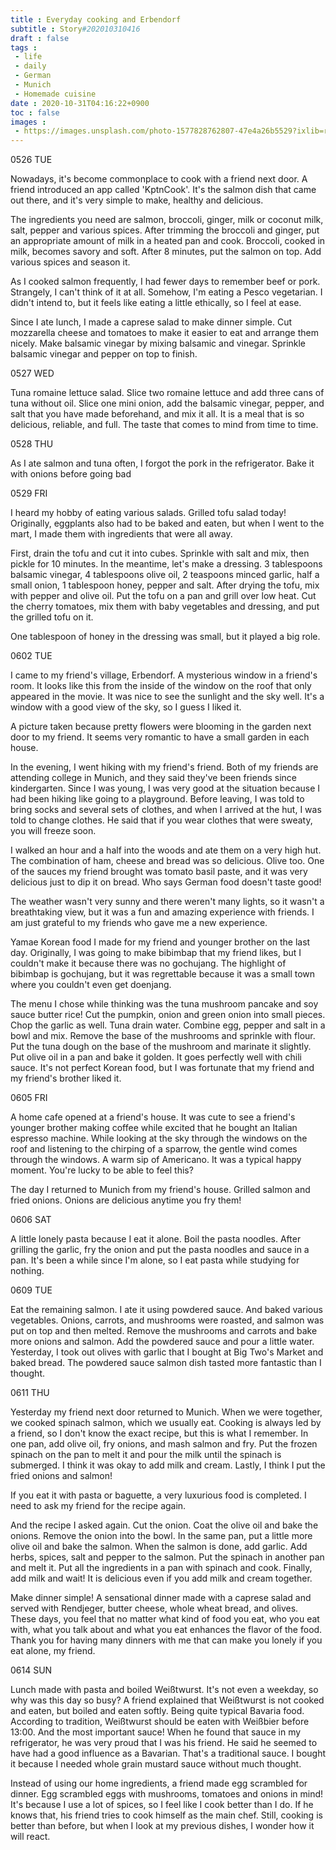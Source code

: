 ```yaml
---
title : Everyday cooking and Erbendorf
subtitle : Story#202010310416
draft : false
tags :
 - life
 - daily
 - German
 - Munich
 - Homemade cuisine
date : 2020-10-31T04:16:22+0900
toc : false
images : 
 - https://images.unsplash.com/photo-1577828762807-47e4a26b5529?ixlib=rb-1.2.1&q=80&fm=jpg&crop=entropy&cs=tinysrgb&w=1080&fit=max&ixid=eyJhcHBfaWQiOjE1NTU0OX0
---
```

0526 TUE  

Nowadays, it's become commonplace to cook with a friend next door. A friend introduced an app called 'KptnCook'. It's the salmon dish that came out there, and it's very simple to make, healthy and delicious.  

The ingredients you need are salmon, broccoli, ginger, milk or coconut milk, salt, pepper and various spices. After trimming the broccoli and ginger, put an appropriate amount of milk in a heated pan and cook. Broccoli, cooked in milk, becomes savory and soft. After 8 minutes, put the salmon on top. Add various spices and season it.  

As I cooked salmon frequently, I had fewer days to remember beef or pork. Strangely, I can't think of it at all. Somehow, I'm eating a Pesco vegetarian. I didn't intend to, but it feels like eating a little ethically, so I feel at ease.  

Since I ate lunch, I made a caprese salad to make dinner simple. Cut mozzarella cheese and tomatoes to make it easier to eat and arrange them nicely. Make balsamic vinegar by mixing balsamic and vinegar. Sprinkle balsamic vinegar and pepper on top to finish.  

0527 WED  

Tuna romaine lettuce salad. Slice two romaine lettuce and add three cans of tuna without oil. Slice one mini onion, add the balsamic vinegar, pepper, and salt that you have made beforehand, and mix it all. It is a meal that is so delicious, reliable, and full. The taste that comes to mind from time to time.  

0528 THU  

As I ate salmon and tuna often, I forgot the pork in the refrigerator. Bake it with onions before going bad  

0529 FRI  

I heard my hobby of eating various salads. Grilled tofu salad today! Originally, eggplants also had to be baked and eaten, but when I went to the mart, I made them with ingredients that were all away.  

First, drain the tofu and cut it into cubes. Sprinkle with salt and mix, then pickle for 10 minutes. In the meantime, let's make a dressing. 3 tablespoons balsamic vinegar, 4 tablespoons olive oil, 2 teaspoons minced garlic, half a small onion, 1 tablespoon honey, pepper and salt. After drying the tofu, mix with pepper and olive oil. Put the tofu on a pan and grill over low heat. Cut the cherry tomatoes, mix them with baby vegetables and dressing, and put the grilled tofu on it.  

One tablespoon of honey in the dressing was small, but it played a big role.  

0602 TUE  

I came to my friend's village, Erbendorf. A mysterious window in a friend's room. It looks like this from the inside of the window on the roof that only appeared in the movie. It was nice to see the sunlight and the sky well. It's a window with a good view of the sky, so I guess I liked it.  

A picture taken because pretty flowers were blooming in the garden next door to my friend. It seems very romantic to have a small garden in each house.  

In the evening, I went hiking with my friend's friend. Both of my friends are attending college in Munich, and they said they've been friends since kindergarten. Since I was young, I was very good at the situation because I had been hiking like going to a playground. Before leaving, I was told to bring socks and several sets of clothes, and when I arrived at the hut, I was told to change clothes. He said that if you wear clothes that were sweaty, you will freeze soon.  

I walked an hour and a half into the woods and ate them on a very high hut. The combination of ham, cheese and bread was so delicious. Olive too. One of the sauces my friend brought was tomato basil paste, and it was very delicious just to dip it on bread. Who says German food doesn't taste good!  

The weather wasn't very sunny and there weren't many lights, so it wasn't a breathtaking view, but it was a fun and amazing experience with friends. I am just grateful to my friends who gave me a new experience.  

Yamae Korean food I made for my friend and younger brother on the last day. Originally, I was going to make bibimbap that my friend likes, but I couldn't make it because there was no gochujang. The highlight of bibimbap is gochujang, but it was regrettable because it was a small town where you couldn't even get doenjang.  

The menu I chose while thinking was the tuna mushroom pancake and soy sauce butter rice! Cut the pumpkin, onion and green onion into small pieces. Chop the garlic as well. Tuna drain water. Combine egg, pepper and salt in a bowl and mix. Remove the base of the mushrooms and sprinkle with flour. Put the tuna dough on the base of the mushroom and marinate it slightly. Put olive oil in a pan and bake it golden. It goes perfectly well with chili sauce. It's not perfect Korean food, but I was fortunate that my friend and my friend's brother liked it.  

0605 FRI  

A home cafe opened at a friend's house. It was cute to see a friend's younger brother making coffee while excited that he bought an Italian espresso machine. While looking at the sky through the windows on the roof and listening to the chirping of a sparrow, the gentle wind comes through the windows. A warm sip of Americano. It was a typical happy moment. You're lucky to be able to feel this?  

The day I returned to Munich from my friend's house. Grilled salmon and fried onions. Onions are delicious anytime you fry them!  

0606 SAT  

A little lonely pasta because I eat it alone. Boil the pasta noodles. After grilling the garlic, fry the onion and put the pasta noodles and sauce in a pan. It's been a while since I'm alone, so I eat pasta while studying for nothing.  

0609 TUE  

Eat the remaining salmon. I ate it using powdered sauce. And baked various vegetables. Onions, carrots, and mushrooms were roasted, and salmon was put on top and then melted. Remove the mushrooms and carrots and bake more onions and salmon. Add the powdered sauce and pour a little water. Yesterday, I took out olives with garlic that I bought at Big Two's Market and baked bread. The powdered sauce salmon dish tasted more fantastic than I thought.  

0611 THU  

Yesterday my friend next door returned to Munich. When we were together, we cooked spinach salmon, which we usually eat. Cooking is always led by a friend, so I don't know the exact recipe, but this is what I remember. In one pan, add olive oil, fry onions, and mash salmon and fry. Put the frozen spinach on the pan to melt it and pour the milk until the spinach is submerged. I think it was okay to add milk and cream. Lastly, I think I put the fried onions and salmon!  

If you eat it with pasta or baguette, a very luxurious food is completed. I need to ask my friend for the recipe again.  

And the recipe I asked again. Cut the onion. Coat the olive oil and bake the onions. Remove the onion into the bowl. In the same pan, put a little more olive oil and bake the salmon. When the salmon is done, add garlic. Add herbs, spices, salt and pepper to the salmon. Put the spinach in another pan and melt it. Put all the ingredients in a pan with spinach and cook. Finally, add milk and wait! It is delicious even if you add milk and cream together.  

Make dinner simple! A sensational dinner made with a caprese salad and served with Rendjeger, butter cheese, whole wheat bread, and olives. These days, you feel that no matter what kind of food you eat, who you eat with, what you talk about and what you eat enhances the flavor of the food. Thank you for having many dinners with me that can make you lonely if you eat alone, my friend.  

0614 SUN  

Lunch made with pasta and boiled Weißtwurst. It's not even a weekday, so why was this day so busy? A friend explained that Weißtwurst is not cooked and eaten, but boiled and eaten softly. Being quite typical Bavaria food. According to tradition, Weißtwurst should be eaten with Weißbier before 13:00. And the most important sauce! When he found that sauce in my refrigerator, he was very proud that I was his friend. He said he seemed to have had a good influence as a Bavarian. That's a traditional sauce. I bought it because I needed whole grain mustard sauce without much thought.  

Instead of using our home ingredients, a friend made egg scrambled for dinner. Egg scrambled eggs with mushrooms, tomatoes and onions in mind! It's because I use a lot of spices, so I feel like I cook better than I do. If he knows that, his friend tries to cook himself as the main chef. Still, cooking is better than before, but when I look at my previous dishes, I wonder how it will react.